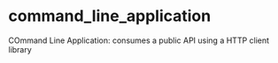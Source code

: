 # command_line_application
COmmand Line Application: consumes a public API using a HTTP client library
